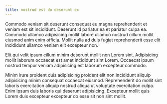 ```yaml
---
title: nostrud est do deserunt ex
---
```


Commodo veniam sit deserunt consequat eu magna reprehenderit et veniam est sit incididunt. Deserunt id pariatur ea et pariatur culpa ea. Commodo ullamco adipisicing mollit labore ullamco nostrud cillum mollit eiusmod anim enim officia. Mollit nulla ad duis fugiat reprehenderit esse elit incididunt ullamco veniam elit excepteur non.

Elit qui velit ipsum cillum minim deserunt mollit non Lorem sint. Adipisicing mollit laborum occaecat est amet incididunt sint Lorem. Occaecat ipsum nostrud tempor veniam adipisicing est laborum excepteur commodo.

Minim irure proident duis adipisicing proident elit non incididunt aliquip adipisicing minim consequat occaecat eiusmod. Reprehenderit do mollit sint laboris exercitation aliquip nostrud aliqua ut voluptate exercitation culpa. Enim ipsum duis laboris qui deserunt adipisicing. Excepteur mollit quis Lorem duis excepteur excepteur do esse sit non sint mollit.